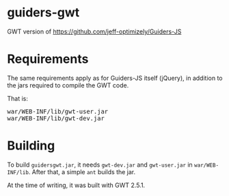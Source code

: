 guiders-gwt
===========

GWT version of https://github.com/jeff-optimizely/Guiders-JS

Requirements
=

The same requirements apply as for Guiders-JS itself (jQuery), in addition to the jars required to compile the GWT code.

That is:
<pre>
war/WEB-INF/lib/gwt-user.jar
war/WEB-INF/lib/gwt-dev.jar
</pre>

Building
=

To build `guidersgwt.jar`, it needs `gwt-dev.jar` and `gwt-user.jar` in `war/WEB-INF/lib`. After that, a simple `ant` builds the jar.

At the time of writing, it was built with GWT 2.5.1.
